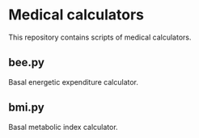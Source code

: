 # **Medical calculators**

This repository contains scripts of medical calculators.

## bee.py
Basal energetic expenditure calculator.

## bmi.py
Basal metabolic index calculator.